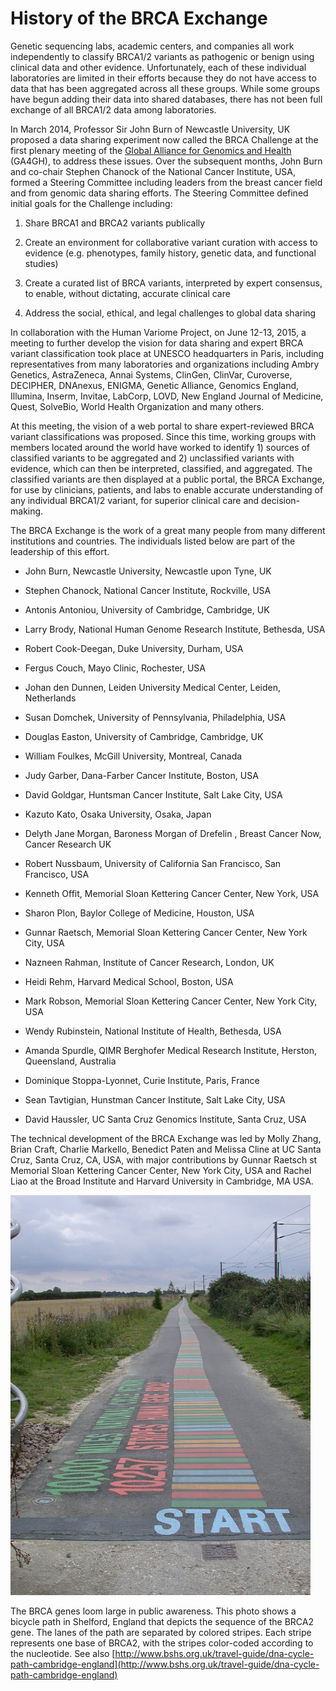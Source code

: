 <!---
Content linked to by History of the BRCA Exchange under About
-->

# History of the BRCA Exchange  

Genetic sequencing labs, academic centers, and companies all work independently to classify BRCA1/2 variants as pathogenic or benign using clinical data and other evidence. Unfortunately, each of these individual laboratories are limited in their efforts because they do not have access to data that has been aggregated across all these groups.  While some groups have begun adding their data into shared databases, there has not been full exchange of all BRCA1/2 data among laboratories.  

In March 2014, Professor Sir John Burn of Newcastle University, UK proposed a data sharing experiment now called the BRCA Challenge at the first plenary meeting of the [Global Alliance for Genomics and Health](http://genomicsandhealth.org/) (GA4GH), to address these issues. Over the subsequent months, John Burn and co-chair Stephen Chanock of the National Cancer Institute, USA, formed a Steering Committee including leaders from the breast cancer field and from genomic data sharing efforts. The Steering Committee defined initial goals for the Challenge including:

1. Share BRCA1 and BRCA2 variants publically

2. Create an environment for collaborative variant curation with access to evidence (e.g. phenotypes, family history, genetic data, and functional studies)

3. Create a curated list of BRCA variants, interpreted by expert consensus, to enable, without dictating, accurate clinical care

4. Address the social, ethical, and legal challenges to global data sharing

In collaboration with the Human Variome Project, on June 12-13, 2015, a meeting to further develop the vision for data sharing and expert BRCA variant classification took place at UNESCO headquarters in Paris, including representatives from many laboratories and organizations including Ambry Genetics, AstraZeneca, Annai Systems, ClinGen, ClinVar, Curoverse, DECIPHER, DNAnexus, ENIGMA, Genetic Alliance, Genomics England, Illumina, Inserm, Invitae, LabCorp, LOVD, New England Journal of Medicine, Quest, SolveBio, World Health Organization and many others.

At this meeting, the vision of a web portal to share expert-reviewed BRCA variant classifications was proposed. Since this time, working groups with members located around the world have worked to identify 1) sources of classified variants to be aggregated and 2) unclassified variants with evidence, which can then be interpreted, classified, and aggregated. The classified variants are then displayed at a public portal, the BRCA Exchange, for use by clinicians, patients, and labs to enable accurate understanding of any individual BRCA1/2 variant, for superior clinical care and decision-making.

The BRCA Exchange is the work of a great many people from many different institutions and countries.  The individuals listed below are part of the leadership of this effort.

* John Burn, Newcastle University, Newcastle upon Tyne, UK

* Stephen Chanock, National Cancer Institute, Rockville, USA

* Antonis Antoniou, University of Cambridge, Cambridge, UK

* Larry Brody, National Human Genome Research Institute, Bethesda, USA

* Robert Cook-Deegan, Duke University, Durham, USA

* Fergus Couch, Mayo Clinic, Rochester, USA

* Johan den Dunnen, Leiden University Medical Center, Leiden, Netherlands

* Susan Domchek, University of Pennsylvania, Philadelphia, USA

* Douglas Easton, University of Cambridge, Cambridge, UK

* William Foulkes, McGill University, Montreal, Canada

* Judy Garber, Dana-Farber Cancer Institute, Boston, USA

* David Goldgar, Huntsman Cancer Institute, Salt Lake City, USA

* Kazuto Kato, Osaka University, Osaka, Japan

* Delyth Jane Morgan, Baroness Morgan of Drefelin , Breast Cancer Now, Cancer Research UK
 
* Robert Nussbaum, University of California San Francisco, San Francisco, USA

* Kenneth Offit, Memorial Sloan Kettering Cancer Center, New York, USA

* Sharon Plon, Baylor College of Medicine, Houston, USA

* Gunnar Raetsch, Memorial Sloan Kettering Cancer Center, New York City, USA

* Nazneen Rahman, Institute of Cancer Research, London, UK

* Heidi Rehm, Harvard Medical School, Boston, USA

* Mark Robson, Memorial Sloan Kettering Cancer Center, New York City, USA

* Wendy Rubinstein, National Institute of Health, Bethesda, USA

* Amanda Spurdle, QIMR Berghofer Medical Research Institute, Herston, Queensland, Australia

* Dominique Stoppa-Lyonnet, Curie Institute, Paris, France

* Sean Tavtigian, Hunstman Cancer Institute, Salt Lake City, USA

* David Haussler, UC Santa Cruz Genomics Institute, Santa Cruz, USA

The technical development of the BRCA Exchange was led by Molly Zhang, Brian Craft, Charlie Markello, Benedict Paten and Melissa Cline at UC Santa Cruz, Santa Cruz, CA, USA, with major contributions by Gunnar Raetsch st Memorial Sloan Kettering Cancer Center, New York City, USA and Rachel Liao at the Broad Institute and Harvard University in Cambridge, MA USA.

![](DNA_cyclepath_to_Shelford_-_geograph.org.uk_-_538440.jpg)

The BRCA genes loom large in public awareness.  This photo shows a bicycle path in Shelford, England that depicts the sequence of the BRCA2 gene.  The lanes of the path are separated by colored stripes.  Each stripe represents one base of BRCA2, with the stripes color-coded according to the nucleotide. See also [http://www.bshs.org.uk/travel-guide/dna-cycle-path-cambridge-england](http://www.bshs.org.uk/travel-guide/dna-cycle-path-cambridge-england)
<!---
Picture: SC members at UNESCO in Paris (I think John Burn has this)
-->
